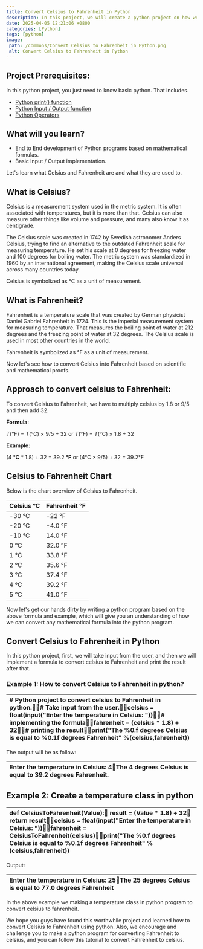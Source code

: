 ```yaml
---
title: Convert Celsius to Fahrenheit in Python
description: In this project, we will create a python project on how we can convert Celsius to Fahrenheit in python. Also, we will learn about what is Celsius and Fahrenheit are and the mathematical foundations regarding the conversion of Celsius to Fahrenheit.
date: 2025-04-05 12:21:06 +0800
categories: [Python]
tags: [python]
image:
 path: /commons/Convert Celsius to Fahrenheit in Python.png
 alt: Convert Celsius to Fahrenheit in Python
---
```


## Project Prerequisites:

In this python project, you just need to know basic python. That includes.

* [Python print() function](https://pythonscholar.com/python-programming/python-print-function/)  
* [Python Input / Output function](https://pythonscholar.com/python-programming/python-input-and-output/)  
* [Python Operators](https://pythonscholar.com/python-programming/python-operators/)

## What will you learn?

* End to End development of Python programs based on mathematical formulas.  
* Basic Input / Output implementation.

Let's learn what Celsius and Fahrenheit are and what they are used to.

## What is Celsius?

Celsius is a measurement system used in the metric system. It is often associated with temperatures, but it is more than that. Celsius can also measure other things like volume and pressure, and many also know it as centigrade.

The Celsius scale was created in 1742 by Swedish astronomer Anders Celsius, trying to find an alternative to the outdated Fahrenheit scale for measuring temperature. He set his scale at 0 degrees for freezing water and 100 degrees for boiling water. The metric system was standardized in 1960 by an international agreement, making the Celsius scale universal across many countries today.

Celsius is symbolized as  °C as a unit of measurement.

## What is Fahrenheit?

Fahrenheit is a temperature scale that was created by German physicist Daniel Gabriel Fahrenheit in 1724\. This is the imperial measurement system for measuring temperature. That measures the boiling point of water at 212 degrees and the freezing point of water at 32 degrees. The Celsius scale is used in most other countries in the world.

Fahrenheit is symbolized as  °F as a unit of measurement.

Now let's see how to convert Celsius into Fahrenheit based on scientific and mathematical proofs.

## Approach to convert celsius to Fahrenheit:

To convert Celsius to Fahrenheit, we have to multiply celsius by 1.8 or 9/5 and then add 32\.

**Formula**:

*T*(°F) \= *T*(°C) × 9/5 \+ 32 or *T*(°F) \= *T*(°C) × 1.8 \+ 32

**Example:**

 (4 **°C** \* 1.8) \+ 32 \= 39.2 **°F** or (4°C × 9/5) \+ 32 \= 39.2°F

## **Celsius to Fahrenheit Chart**

Below is the chart overview of Celsius to Fahrenheit.

| Celsius °C | Fahrenheit °F |
| :---- | :---- |
| \-30 °C | \-22 °F |
| \-20 °C | \-4.0 °F |
| \-10 °C | 14.0 °F |
| 0 °C | 32.0 °F |
| 1 °C | 33.8 °F |
| 2 °C | 35.6 °F |
| 3 °C | 37.4 °F |
| 4 °C | 39.2 °F |
| 5 °C | 41.0 °F |

Now let's get our hands dirty by writing a python program based on the above formula and example, which will give you an understanding of how we can convert any mathematical formula into the python program.

## Convert Celsius to Fahrenheit in Python

In this python project, first, we will take input from the user, and then we will implement a formula to convert celsius to Fahrenheit and print the result after that.

### Example 1: How to convert Celsius to Fahrenheit in python?

| \# Python project to convert celsius to Fahrenheit in python.\# Take input from the user.celsius \= float(input("Enter the temperature in Celsius: "))\# implementing the formulafahrenheit \= (celsius \* 1.8) \+ 32\# printing the resultprint("The %0.f degrees Celsius is equal to %0.1f degrees Fahrenheit" %(celsius,fahrenheit)) |
| :---- |

The output will be as follow:

| Enter the temperature in Celsius: 4The 4 degrees Celsius is equal to 39.2 degrees Fahrenheit. |
| :---- |

## Example 2: Create a temperature class in python

| def CelsiusToFahrenheit(Value):    result \= (Value \* 1.8) \+ 32    return resultcelsius \= float(input("Enter the temperature in Celsius: "))fahrenheit \= CelsiusToFahrenheit(celsius)print("The %0.f degrees Celsius is equal to %0.1f degrees Fahrenheit" %(celsius,fahrenheit)) |
| :---- |

Output:

| Enter the temperature in Celsius: 25The 25 degrees Celsius is equal to 77.0 degrees Fahrenheit |
| :---- |

In the above example we making a temperature class in python program to convert celsius to fahrenheit.

We hope you guys have found this worthwhile project and learned how to convert Celsius to Fahrenheit using python. Also, we encourage and challenge you to make a python program for converting Fahrenheit to celsius, and you can follow this tutorial to convert Fahrenheit to celsius.